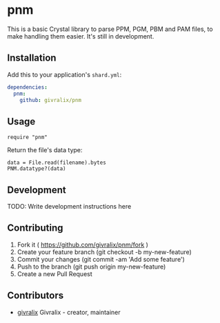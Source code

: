 # pnm

This is a basic Crystal library to parse PPM, PGM, PBM and PAM files, to make handling them easier.
It's still in development.

## Installation

Add this to your application's `shard.yml`:

```yaml
dependencies:
  pnm:
    github: givralix/pnm
```

## Usage

```crystal
require "pnm"
```

Return the file's data type:

```crystal
data = File.read(filename).bytes
PNM.datatype?(data)
```


## Development

TODO: Write development instructions here

## Contributing

1. Fork it ( https://github.com/givralix/pnm/fork )
2. Create your feature branch (git checkout -b my-new-feature)
3. Commit your changes (git commit -am 'Add some feature')
4. Push to the branch (git push origin my-new-feature)
5. Create a new Pull Request

## Contributors

- [givralix](https://github.com/givralix) Givralix - creator, maintainer
